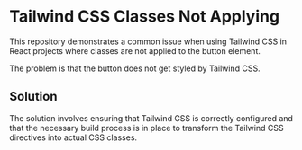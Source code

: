 # Tailwind CSS Classes Not Applying

This repository demonstrates a common issue when using Tailwind CSS in React projects where classes are not applied to the button element.

The problem is that the button does not get styled by Tailwind CSS.

## Solution

The solution involves ensuring that Tailwind CSS is correctly configured and that the necessary build process is in place to transform the Tailwind CSS directives into actual CSS classes.